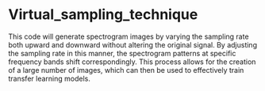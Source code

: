 ﻿# Virtual_sampling_technique
This code will generate spectrogram images by varying the sampling rate both upward and downward without altering the original signal. By adjusting the sampling rate in this manner, the spectrogram patterns at specific frequency bands shift correspondingly. This process allows for the creation of a large number of images, which can then be used to effectively train transfer learning models. 

